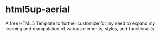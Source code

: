 # html5up-aerial
A free HTML5 Template to further customize for my need to expand my learning and manipulation of various elements, styles, and functionality.
